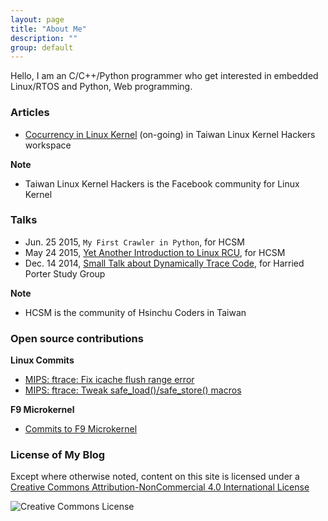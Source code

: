 ```yaml
---
layout: page
title: "About Me"
description: ""
group: default
---
```


Hello, I am an C/C++/Python programmer who get interested in embedded
Linux/RTOS and Python, Web programming.


### Articles

* [Cocurrency in Linux Kernel](https://twlinuxkernelhackers.hackpad.com/Concurrency-in-Linux-Kernel-JX3tiL7l2Uo)
  (on-going) in Taiwan Linux Kernel Hackers workspace

**Note**

  * Taiwan Linux Kernel Hackers is the Facebook community for Linux Kernel

### Talks

* Jun. 25 2015, `My First Crawler in Python`, for HCSM
* May 24 2015, [Yet Another Introduction to Linux RCU](http://www.slideshare.net/vh21/yet-another-introduction-of-linux-rcu),
  for HCSM
* Dec. 14 2014, [Small Talk about Dynamically Trace Code](http://www.slideshare.net/vh21/trace-kernel-code-tips),
  for Harried Porter Study Group

**Note**

 * HCSM is the community of Hsinchu Coders in Taiwan

### Open source contributions
**Linux Commits**

* [MIPS: ftrace: Fix icache flush range error](http://patchwork.linux-mips.org/patch/6586/)
* [MIPS: ftrace: Tweak safe_load()/safe_store() macros](http://patchwork.linux-mips.org/patch/6585/)

**F9 Microkernel**

* [Commits to F9 Microkernel](https://github.com/f9micro/f9-kernel/commits?author=vh21)

### License of My Blog
Except where otherwise noted, content on this site is licensed under a
[Creative Commons Attribution-NonCommercial 4.0 International License](http://creativecommons.org/licenses/by-nc/4.0/)
<div class="license" class="text-center">
  <img alt="Creative Commons License" style="border-width:0" src="http://i.creativecommons.org/l/by-nc/4.0/88x31.png" /><br>
</div>
